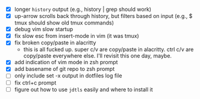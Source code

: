 - [x] longer `history` output (e.g., history | grep <old-command-here> should work)
- [x] up-arrow scrolls back through history, but filters based on input (e.g., $ tmux should show old tmux commands)
- [x] debug vim slow startup
- [x] fix slow esc from insert-mode in vim (it was tmux)
- [x] fix broken copy/paste in alacritty
  - this is all fucked up. super c/v are copy/paste in alacritty. ctrl c/v are copy/paste everywhere else. I'll revisit this one day, maybe.
- [x] add indication of vim mode in zsh prompt
- [x] add basename of git repo to zsh prompt
- [ ] only include set -x output in dotfiles log file
- [ ] fix ctrl+c prompt
- [ ] figure out how to use `jdtls` easily and where to install it

